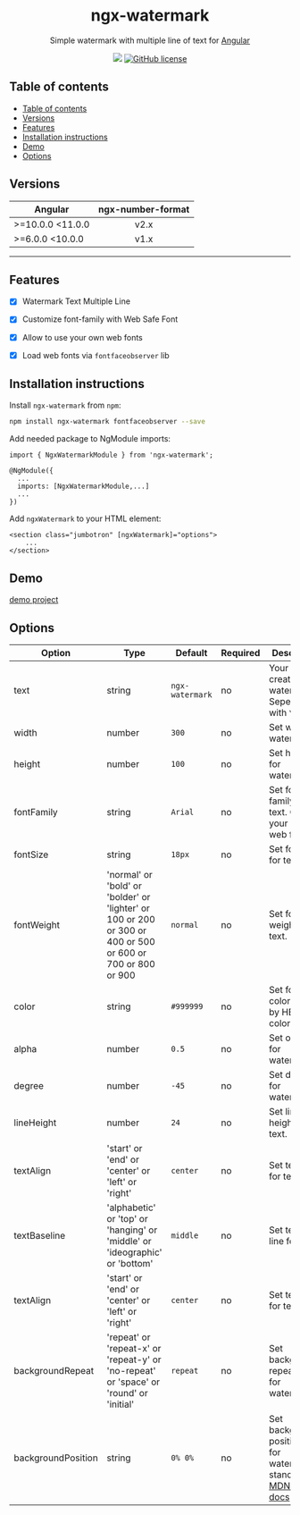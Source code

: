 <h1 align="center">ngx-watermark</h1>

<p align="center">
Simple watermark with multiple line of text for <a href="https://angular.io/">Angular</a>
</p>


<p align="center">
<a href="https://www.npmjs.com/package/ngx-watermark"><img src="https://img.shields.io/badge/dynamic/json?color=brightgreen&label=npm%20package&query=version&url=https%3A%2F%2Fraw.githubusercontent.com%2Fmadcaz%2Fngx-watermark%2Fdevelopment%2Fpackage.json&style=for-the-badge"></a>
<a href="https://github.com/MADCAZ/ngx-watermark/blob/development/LICENSE"><img alt="GitHub license" src="https://img.shields.io/github/license/MADCAZ/ngx-watermark?color=%23f86a08&style=for-the-badge"></a>
</p>


## Table of contents
- [Table of contents](#table-of-contents)
- [Versions](#versions)
- [Features](#features)
- [Installation instructions](#installation-instructions)
- [Demo](#demo)
- [Options](#options)

## Versions

| Angular| ngx-number-format|
| ------|:------:| 
| >=10.0.0 <11.0.0 | v2.x |
| >=6.0.0 <10.0.0  | v1.x |

---

## Features
- [x] Watermark Text Multiple Line
- [x] Customize font-family with Web Safe Font
- [x] Allow to use your own web fonts
- [x] Load web fonts via `fontfaceobserver` lib


## Installation instructions
Install `ngx-watermark` from `npm`:
```bash
npm install ngx-watermark fontfaceobserver --save
```

Add needed package to NgModule imports:
```
import { NgxWatermarkModule } from 'ngx-watermark';

@NgModule({
  ...
  imports: [NgxWatermarkModule,...]
  ...
})
```

Add `ngxWatermark` to your HTML element:
```
<section class="jumbotron" [ngxWatermark]="options">
    ...
</section>
```
## Demo
[demo project](https://madcaz.github.io/ngx-watermark/)

## Options
 Option  | Type | Default | Required | Description |
| ------------- | ------------- | ------------- | ------------- | ------------- |
| text | string  | `ngx-watermark` | no | Your text for create watermark. Seperate line with `\n` |
| width | number  | `300` | no | Set width for watermark. |
| height | number  | `100` | no | Set height for watermark. |
| fontFamily | string  | `Arial` | no | Set font-family for text. Can set your custom web fonts. |
| fontSize | string  | `18px` | no | Set font size for text. |
| fontWeight | 'normal' or 'bold' or 'bolder' or 'lighter' or 100 or 200 or 300 or 400 or 500 or 600 or 700 or 800 or 900  | `normal` | no | Set font weight for text. |
| color | string | `#999999` | no | Set font color for text by HEX color. |
| alpha | number | `0.5` | no | Set opacity for watermark. |
| degree | number | `-45` | no | Set degree for watermark. |
| lineHeight | number | `24` | no | Set line height for text. |
| textAlign | 'start' or 'end' or 'center' or 'left' or 'right' | `center` | no | Set text align for text. |
| textBaseline | 'alphabetic' or 'top' or 'hanging' or 'middle' or 'ideographic' or 'bottom' | `middle` | no | Set text base line for text. |
| textAlign | 'start' or 'end' or 'center' or 'left' or 'right' | `center` | no | Set text align for text. |
| backgroundRepeat | 'repeat' or 'repeat-x' or 'repeat-y' or 'no-repeat' or 'space' or 'round' or 'initial' | `repeat` | no | Set background-repeat style for watermark. |
| backgroundPosition | string | `0% 0%` | no | Set background-position style for watermark. standard on [MDN Web docs](https://developer.mozilla.org/en-US/docs/Web/CSS/background-position) |